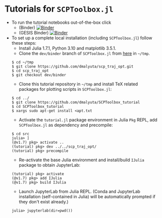 # Tutorials for `SCPToolbox.jl`

- To run the tutorial notebooks out-of-the-box click
  - (Binder) [![Binder](https://mybinder.org/badge_logo.svg)](https://mybinder.org/v2/gh/dmalyuta/SCPToolbox_tutorial/HEAD)
  - (GESIS Binder) [![Binder](https://notebooks.gesis.org/binder/badge_logo.svg)](https://notebooks.gesis.org/binder/v2/gh/dmalyuta/SCPToolbox_tutorial/HEAD)
- To set up a complete local installation (including `SCPToolbox.jl`) follow these steps:
  - Install Julia 1.7.1, Python 3.10 and matplotlib 3.5.1.  
  - Clone the `dev/binder` branch of `SCPToolbox.jl` from [here](https://github.com/dmalyuta/scp_traj_opt/tree/dev/binder) in `~/tmp`.
  ```
  $ cd ~/tmp
  $ git clone https://github.com/dmalyuta/scp_traj_opt.git
  $ cd scp_traj_opt 
  $ git checkout dev/binder
  ```
  - Clone this tutorial repository in `~/tmp` and install TeX related packages for plotting scripts in `SCPToolbox.jl`:
  ```
  $ cd ../
  $ git clone https://github.com/dmalyuta/SCPToolbox_tutorial
  $ cd SCPToolbox_tutorial
  $ xargs sudo apt-get install <apt.txt
  ```
  - Activate the `tutorial.jl` package environment in Julia `Pkg` REPL, add `SCPToolbox.jl` as dependency and precompile:
  ```
  $ cd src
  julia> ]
  (@v1.7) pkg> activate ..
  (tutorial) pkg> dev ../../scp_traj_opt/
  (tutorial) pkg> precompile
  ```
  - Re-activate the base Julia environment and install/build `IJulia` package to obtain JupyterLab:
  ```
  (tutorial) pkg> activate
  (@v1.7) pkg> add IJulia
  (@v1.7) pkg> build IJulia
  ```
  - Launch JupyterLab from Julia REPL. (Conda and JupyterLab installation (self-contained in Julia) will be automatically prompted if they don't exist already.)
  ```
  julia> jupyterlab(dir=pwd())
  ```
 

